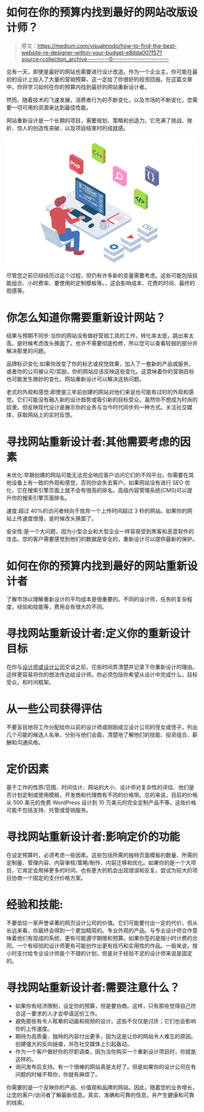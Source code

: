 # 如何在你的预算内找到最好的网站改版设计师？

> 原文：<https://medium.com/visualmodo/how-to-find-the-best-website-re-designer-within-your-budget-e8dda007f57?source=collection_archive---------0----------------------->

总有一天，即使是最好的网站也需要进行设计改造。作为一个企业主，你可能在最初的设计上投入了大量的营销预算，这一定给了你很好的投资回报。在这篇文章中，你将学习如何在你的预算内找到最好的网站重新设计者。

然而，随着技术的飞速发展，消费者行为的不断变化，以及市场的不断变化，您需要一切可用的资源来达到最佳性能。

网站重新设计是一个长期的项目，需要规划、策略和创造力。它充满了挑战、挫折、惊人的创造性突破，以及项目结束时的成就感。

![](img/9f6d967a20c1284df8d33bd54c70d399.png)

尽管您之前已经经历过这个过程，但仍有许多新的变量需要考虑。这些可能包括技能组合、小时费率、要使用的定制模板等。，这会影响成本、花费的时间、最终的观感等。

# 你怎么知道你需要重新设计网站？

结果与预期不同步:当你的网站没有做好营销工具的工作，转化率太低，跳出率太高，是时候考虑改头换面了。也许不需要彻底检修，所以您可以查看较弱的部分并解决那里的问题。

品牌标识变化:如果你改变了你的标志或视觉效果，加入了一套新的产品或服务，或者你的公司被认可/奖励，你的网站应该反映这些变化。这意味着你的营销目标也可能发生微妙的变化。网站重新设计可以解决这些问题。

老式的外观和感觉:即使是三年前创建的网站对他们来说也可能有过时的外观和感觉。它们可能没有融入新的设计趋势或吸引新的目标受众。虽然你不想成为时尚的奴隶，但反映现代设计是展示你的业务与当今时代同步的一种方式。关注社交媒体，获取网站上的实时反馈。

# 寻找网站重新设计者:其他需要考虑的因素

未优化:早期创建的网站可能无法完全响应客户访问它们的不同平台。你需要在其他设备上有一致的外观和感觉，否则你会失去客户。如果网站没有进行 SEO 优化，它在搜索引擎页面上就不会有很高的排名。高级内容管理系统(CMS)可以提升你的搜索引擎页面排名。

速度:超过 40%的访问者倾向于放弃一个上传时间超过 3 秒的网站。如果你的网站上传速度很慢，是时候改头换面了。

安全性:是一个大问题，因为小型企业和大型企业一样容易受到黑客和恶意软件的攻击。您的客户需要感觉到他们的数据是安全的，重新设计可以提供最新的保护。

# 如何在你的预算内找到最好的网站重新设计者

了解市场以理解重新设计的平均成本是很重要的。不同的设计师，任务的复杂程度，经验和技能等，费用会有很大的不同。

# 寻找网站重新设计者:定义你的重新设计目标

在你与[设计师或设计公司](https://visualmodo.com/top-4-ux-tips-for-your-next-magento-website-redesign/)交谈之前，花些时间弄清楚并记录下你重新设计的理由。这样更容易将你的想法传达给设计师。你必须包括你希望从设计中完成什么，目标受众，和时间框架。

# 从一些公司获得评估

不要盲目地将工作分配给你以前的设计师或刚刚成立设计公司的侄女或侄子。列出几个可能的候选人名单，分别与他们会面，清楚地了解他们的技能、投资组合、薪酬和沟通风格。

# 定价因素

基于工作的性质/范围、时间估计、网站的大小、设计师对复杂性的评估、他们是否计划定制或使用模板，开发商和代理商有不同的价格带。总的来说，目前的价格从 500 美元的免费 WordPress 设计到 10 万美元的完全定制产品不等。这些价格可能不包括支持、托管或营销服务。

# 寻找网站重新设计者:影响定价的功能

在设定预算时，必须考虑一些因素。这些包括所需的独特页面模板的数量、所需的定制量、管理内容、内容审核/策略/制作、内容迁移和优化。如果你的是一个大项目，它肯定会用掉更多的时间，也有更大的机会出现错误和反复。尝试为较大的项目协商一个固定的支付价格方案。

# 经验和技能:

不要低估一家声誉卓著的网页设计公司的价值。它们可能要付出一定的代价，但从长远来看，你最终会得到一个更加精简的。专业外观的产品。与专业设计师合作意味着他们有现成的系统，更有可能遵守期限和预算。如果你签的是按小时计费的合同，一个有经验的设计师更有可能创作出更有技巧和实用性的作品。一般来说，按小时支付给专业设计师是个不错的计划，但是对于经验不足的设计师来说是固定的。

# 寻找网站重新设计者:需要注意什么？

*   如果你有经济限制，设定你的预算，但是要协商。这样，只有那些觉得自己符合这一要求的人才会申请这份工作。
*   避免那些有令人眩晕的动画和视频的设计。这些不仅仅是讨厌；它们也会影响你的上传速度。
*   期待为高质量、独特的内容付出更多，因为这是让你的网站令人难忘的原因。创建强大的反向链接，并在社交媒体上引起轰动。
*   作为一个客户做好你的尽职调查，因为当你购买一个重新设计项目时，你就是这样的。
*   询问发布后支持。有一个很棒的网站真是太好了。但是如果你的设计公司在有问题的时候不帮你，你就有麻烦了。

你需要的是一个反映你的产品、价值观和品牌的网站。因此，随着您的业务增长，让您的客户/访问者了解最新信息。真实、准确和可靠的信息，并产生健康和可靠的线索。